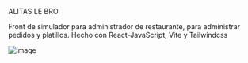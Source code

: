 ALITAS LE BRO

Front de simulador para administrador de restaurante, para administrar pedidos y platillos.
Hecho con React-JavaScript, Vite y Tailwindcss

![image](https://github.com/darmandoalcala/Alitas_SBD23/assets/151347713/85302cb2-b393-40f9-9e4d-1c833c04052a)

